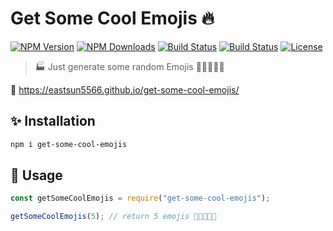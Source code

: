 # Get Some Cool Emojis 🔥

[![NPM Version](https://img.shields.io/npm/v/get-some-cool-emojis.svg?style=for-the-badge)](https://www.npmjs.com/package/get-some-cool-emojis)
[![NPM Downloads](https://img.shields.io/npm/dt/get-some-cool-emojis.svg?style=for-the-badge)](https://www.npmjs.com/package/get-some-cool-emojis)
[![Build Status](https://img.shields.io/travis/EastSun5566/get-some-cool-emojis/master.svg?style=for-the-badge)](https://travis-ci.org/EastSun5566/get-some-cool-emojis)
[![Build Status](https://img.shields.io/github/workflow/status/EastSun5566/get-some-cool-emojis/Test/master.svg?style=for-the-badge)](https://github.com/EastSun5566/get-some-cool-emojis/actions?query=workflow%3ATest)
[![License](https://img.shields.io/github/license/EastSun5566/get-some-cool-emojis.svg?style=for-the-badge)](https://github.com/EastSun5566/get-some-cool-emojis/blob/master/LICENSE)

> 🏭 Just generate some random Emojis 🎉✨🔧🐛💩

🔗 <https://eastsun5566.github.io/get-some-cool-emojis/>

## ✨ Installation

```sh
npm i get-some-cool-emojis
```

## 🚀 Usage

```js
const getSomeCoolEmojis = require("get-some-cool-emojis");

getSomeCoolEmojis(5); // return 5 emojis 🎉✨🔧🐛💩
```
